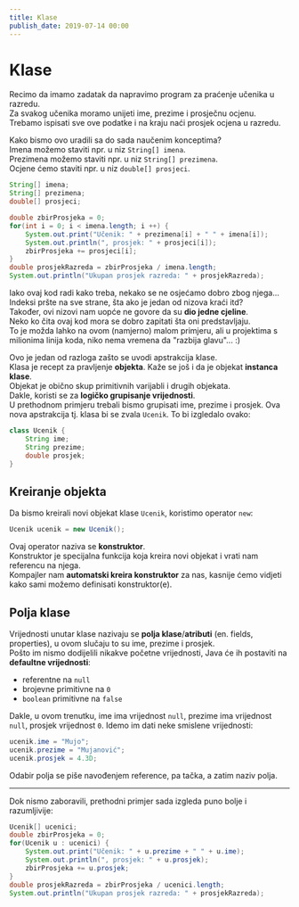 ```yaml
---
title: Klase
publish_date: 2019-07-14 00:00
---
```


# Klase

Recimo da imamo zadatak da napravimo program za praćenje učenika u razredu.  
Za svakog učenika moramo unijeti ime, prezime i prosječnu ocjenu.  
Trebamo ispisati sve ove podatke i na kraju naći prosjek ocjena u razredu.

Kako bismo ovo uradili sa do sada naučenim konceptima?  
Imena možemo staviti npr. u niz `String[] imena`.  
Prezimena možemo staviti npr. u niz `String[] prezimena`.  
Ocjene ćemo staviti npr. u niz `double[] prosjeci`. 
```java
String[] imena;
String[] prezimena;
double[] prosjeci;

double zbirProsjeka = 0;
for(int i = 0; i < imena.length; i ++) {
    System.out.print("Učenik: " + prezimena[i] + " " + imena[i]);
    System.out.println(", prosjek: " + prosjeci[i]);
    zbirProsjeka += prosjeci[i];
}
double prosjekRazreda = zbirProsjeka / imena.length;
System.out.println("Ukupan prosjek razreda: " + prosjekRazreda);
```

Iako ovaj kod radi kako treba, nekako se ne osjećamo dobro zbog njega...   
Indeksi pršte na sve strane, šta ako je jedan od nizova kraći itd?  
Također, ovi nizovi nam uopće ne govore da su **dio jedne cjeline**.  
Neko ko čita ovaj kod mora se dobro zapitati šta oni predstavljaju.  
To je možda lahko na ovom (namjerno) malom primjeru, ali u projektima s milionima linija koda, niko nema vremena da "razbija glavu"... :)

Ovo je jedan od razloga zašto se uvodi apstrakcija klase.  
Klasa je recept za pravljenje **objekta**. Kaže se još i da je objekat **instanca klase**.  
Objekat je obično skup primitivnih varijabli i drugih objekata.  
Dakle, koristi se za **logičko grupisanje vrijednosti**.  
U prethodnom primjeru trebali bismo grupisati ime, prezime i prosjek. Ova nova apstrakcija tj. klasa bi se zvala `Ucenik`. To bi izgledalo ovako:
```java
class Ucenik {
    String ime;
    String prezime;
    double prosjek;
}
```



## Kreiranje objekta

Da bismo kreirali novi objekat klase `Ucenik`, koristimo operator `new`:
```java
Ucenik ucenik = new Ucenik();
```
Ovaj operator naziva se **konstruktor**.  
Konstruktor je specijalna funkcija koja kreira novi objekat i vrati nam referencu na njega.    
Kompajler nam **automatski kreira konstruktor** za nas, kasnije ćemo vidjeti kako sami možemo definisati konstruktor(e).



## Polja klase

Vrijednosti unutar klase nazivaju se **polja klase**/**atributi** (en. fields, properties), u ovom slučaju to su ime, prezime i prosjek.  
Pošto im nismo dodijelili nikakve početne vrijednosti, Java će ih postaviti na **defaultne vrijednosti**: 
- referentne na `null`
- brojevne primitivne na `0`
- `boolean` primitivne  na `false`

Dakle, u ovom trenutku, ime ima vrijednost `null`, prezime ima vrijednost `null`, prosjek vrijednost `0`. Idemo im dati neke smislene vrijednosti:
```java
ucenik.ime = "Mujo";
ucenik.prezime = "Mujanović";
ucenik.prosjek = 4.3D;
```
Odabir polja se piše navođenjem reference, pa tačka, a zatim naziv polja.

---
Dok nismo zaboravili, prethodni primjer sada izgleda puno bolje i razumljivije:
```java
Ucenik[] ucenici;
double zbirProsjeka = 0;
for(Ucenik u : ucenici) {
    System.out.print("Učenik: " + u.prezime + " " + u.ime);
    System.out.println(", prosjek: " + u.prosjek);
    zbirProsjeka += u.prosjek;
}
double prosjekRazreda = zbirProsjeka / ucenici.length;
System.out.println("Ukupan prosjek razreda: " + prosjekRazreda);
```





